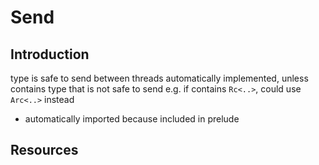 # Send



## Introduction

type is safe to send between threads
automatically implemented, unless contains type that is not safe to send
e.g. if contains `Rc<..>`, could use `Arc<..>` instead

- automatically imported because included in prelude



## Resources
